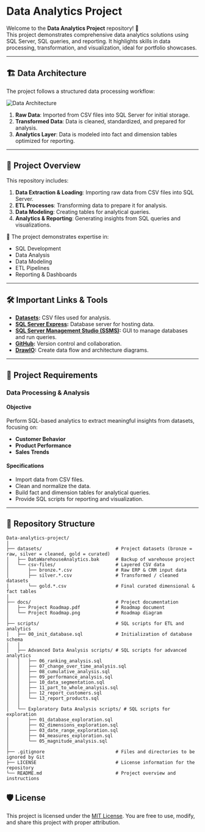 # Data Analytics Project

Welcome to the **Data Analytics Project** repository! 🚀  
This project demonstrates comprehensive data analytics solutions using SQL Server, SQL queries, and reporting. It highlights skills in data processing, transformation, and visualization, ideal for portfolio showcases.

---

## 🏗️ Data Architecture

The project follows a structured data processing workflow:

![Data Architecture](docs/data_architecture.png)

1. **Raw Data**: Imported from CSV files into SQL Server for initial storage.
2. **Transformed Data**: Data is cleaned, standardized, and prepared for analysis.
3. **Analytics Layer**: Data is modeled into fact and dimension tables optimized for reporting.

---

## 📖 Project Overview

This repository includes:

1. **Data Extraction & Loading**: Importing raw data from CSV files into SQL Server.
2. **ETL Processes**: Transforming data to prepare it for analysis.
3. **Data Modeling**: Creating tables for analytical queries.
4. **Analytics & Reporting**: Generating insights from SQL queries and visualizations.

🎯 The project demonstrates expertise in:

- SQL Development
- Data Analysis
- Data Modeling
- ETL Pipelines
- Reporting & Dashboards

---

## 🛠️ Important Links & Tools

- **[Datasets](datasets/):** CSV files used for analysis.
- **[SQL Server Express](https://www.microsoft.com/en-us/sql-server/sql-server-downloads):** Database server for hosting data.
- **[SQL Server Management Studio (SSMS)](https://learn.microsoft.com/en-us/sql/ssms/download-sql-server-management-studio-ssms?view=sql-server-ver16):** GUI to manage databases and run queries.
- **[GitHub](https://github.com/):** Version control and collaboration.
- **[DrawIO](https://www.drawio.com/):** Create data flow and architecture diagrams.

---

## 🚀 Project Requirements

### Data Processing & Analysis

#### Objective

Perform SQL-based analytics to extract meaningful insights from datasets, focusing on:

- **Customer Behavior**
- **Product Performance**
- **Sales Trends**

#### Specifications

- Import data from CSV files.
- Clean and normalize the data.
- Build fact and dimension tables for analytical queries.
- Provide SQL scripts for reporting and visualization.

---

## 📂 Repository Structure

```
Data-analytics-project/
│
├── datasets/                           # Project datasets (bronze = raw, silver = cleaned, gold = curated)
│   ├── DataWarehouseAnalytics.bak      # Backup of warehouse project
│   └── csv-files/                      # Layered CSV data
│       ├── bronze.*.csv                # Raw ERP & CRM input data
│       ├── silver.*.csv                # Transformed / cleaned datasets
│       └── gold.*.csv                  # Final curated dimensional & fact tables
│
├── docs/                               # Project documentation
│   ├── Project Roadmap.pdf             # Roadmap document
│   └── Project Roadmap.png             # Roadmap diagram
│
├── scripts/                            # SQL scripts for ETL and analytics
│   ├── 00_init_database.sql            # Initialization of database schema
│   │
│   ├── Advanced Data Analysis scripts/ # SQL scripts for advanced analytics
│   │   ├── 06_ranking_analysis.sql
│   │   ├── 07_change_over_time_analysis.sql
│   │   ├── 08_cumulative_analysis.sql
│   │   ├── 09_performance_analysis.sql
│   │   ├── 10_data_segmentation.sql
│   │   ├── 11_part_to_whole_analysis.sql
│   │   ├── 12_report_customers.sql
│   │   └── 13_report_products.sql
│   │
│   └── Exploratory Data Analysis scripts/ # SQL scripts for exploration
│       ├── 01_database_exploration.sql
│       ├── 02_dimensions_exploration.sql
│       ├── 03_date_range_exploration.sql
│       ├── 04_measures_exploration.sql
│       └── 05_magnitude_analysis.sql
│
├── .gitignore                          # Files and directories to be ignored by Git
├── LICENSE                             # License information for the repository
└── README.md                           # Project overview and instructions
```

## 🛡️ License

This project is licensed under the [MIT License](LICENSE). You are free to use, modify, and share this project with proper attribution.
